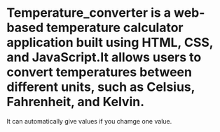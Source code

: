 # Temperature_converter is a web-based temperature calculator application built using HTML, CSS, and JavaScript.It allows users to convert temperatures between different units, such as Celsius, Fahrenheit, and Kelvin.
It can automatically give values if you chamge one value. 
